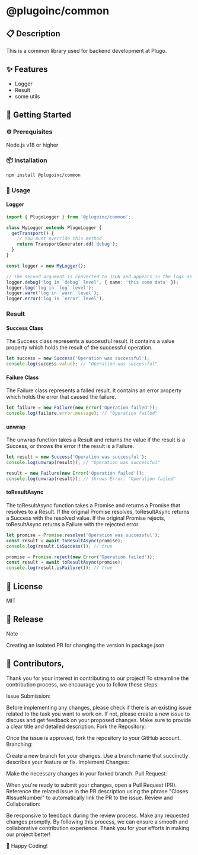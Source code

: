 # @plugoinc/common

## 📋 Description

This is a common library used for backend development at Plugo.

## ✨ Features

- Logger
- Result
- some utils

## 🚀 Getting Started

### ⚙️ Prerequisites

Node.js v18 or higher

### 📦 Installation

```bash
npm install @plugoinc/common
```

### 📖 Usage

#### Logger

```typescript
import { PlugoLogger } from '@plugoinc/common';

class MyLogger extends PlugoLogger {
  getTransport() {
    // You must override this method
    return TransportGenerator.dd('debug');
  }
}

const logger = new MyLogger();

// The second argument is converted to JSON and appears in the logs as metadata.
logger.debug('log in `debug` level', { name: 'this some data' });
logger.log('log in `log` level');
logger.warn('log in `warn` level');
logger.error('log in `error` level');
```

### Result

#### Success Class

The Success class represents a successful result. It contains a value property which holds the result of the successful operation.

```typescript
let success = new Success('Operation was successful');
console.log(success.value); // "Operation was successful"
```

#### Failure Class

The Failure class represents a failed result. It contains an error property which holds the error that caused the failure.

```typescript
let failure = new Failure(new Error('Operation failed'));
console.log(failure.error.message); // "Operation failed"
```

#### unwrap

The unwrap function takes a Result and returns the value if the result is a Success, or throws the error if the result is a Failure.

```typescript
let result = new Success('Operation was successful');
console.log(unwrap(result)); // "Operation was successful"

result = new Failure(new Error('Operation failed'));
console.log(unwrap(result)); // throws Error: "Operation failed"
```

#### toResultAsync

The toResultAsync function takes a Promise and returns a Promise that resolves to a Result. If the original Promise resolves, toResultAsync returns a Success with the resolved value. If the original Promise rejects, toResultAsync returns a Failure with the rejected error.

```typescript
let promise = Promise.resolve('Operation was successful');
const result = await toResultAsync(promise);
console.log(result.isSuccess()); // true

promise = Promise.reject(new Error('Operation failed'));
const result = await toResultAsync(promise);
console.log(result.isFailure()); // true
```

## 🪪 License

MIT

## 🚢 Release

> [!NOTE]
> Creating an isolated PR for changing the version in package.json

## 👋 Contributors,

Thank you for your interest in contributing to our project! To streamline the contribution process, we encourage you to follow these steps:

Issue Submission:

Before implementing any changes, please check if there is an existing issue related to the task you want to work on.
If not, please create a new issue to discuss and get feedback on your proposed changes. Make sure to provide a clear title and detailed description.
Fork the Repository:

Once the issue is approved, fork the repository to your GitHub account.
Branching:

Create a new branch for your changes. Use a branch name that succinctly describes your feature or fix.
Implement Changes:

Make the necessary changes in your forked branch.
Pull Request:

When you're ready to submit your changes, open a Pull Request (PR).
Reference the related issue in the PR description using the phrase "Closes #IssueNumber" to automatically link the PR to the issue.
Review and Collaboration:

Be responsive to feedback during the review process. Make any requested changes promptly.
By following this process, we can ensure a smooth and collaborative contribution experience. Thank you for your efforts in making our project better!

🚀 Happy Coding!
